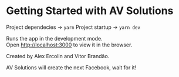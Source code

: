 # Getting Started with AV Solutions

Project dependecies -> `yarn`
Project startup -> `yarn dev`

Runs the app in the development mode.\
Open [http://localhost:3000](http://localhost:3000) to view it in the browser.

Created by Alex Ercolin and Vitor Brandão.

AV Solutions will create the next Facebook, wait for it!